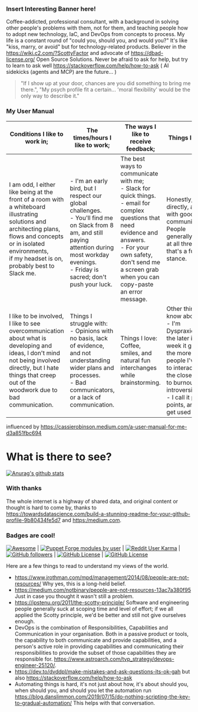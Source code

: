 ### Insert Interesting Banner here!

Coffee-addicted, professional consultant, with a background in solving other people's problems with them, not for them, and teaching people how to adopt new technology, IaC, and DevOps from concepts to process. My life is a constant round of "could you, should you, and would you?" It's like "kiss, marry, or avoid" but for technology-related products.  Believer in the https://wiki.c2.com/?ScottyFactor and advocate of https://dbad-license.org/ Open Source Solutions. Never be afraid to ask for help, but try to learn to ask well https://stackoverflow.com/help/how-to-ask ( AI sidekicks (agents and MCP) are the future... )  

> "If I show up at your door, chances are you did something to bring me there.", "My psych profile fit a certain... 'moral flexibility' would be the only way to describe it."

### My User Manual
| Conditions I like to work in; | The times/hours I like to work;  | The ways I like to receive feedback;   | Things I need;  |
|---|---|---|---|
|  I am odd, I either like being at the front of a room with a whiteboard illustrating solutions and architecting plans, flows and concepts or in isolated environments,<br/>  if my headset is on, probably best to Slack me.   | <br/> - I'm an early bird, but I respect our global challenges.<br/> - You'll find me on Slack from 8 am, and still paying attention during most workday evenings.<br/> - Friday is sacred; don't push your luck.   | The best ways to communicate with me;<br/> - Slack for quick things.<br/> -  email for complex questions that need evidence and answers.<br/> - For your own safety, don't send me a screen grab when you can copy-paste an error message.  |   Honestly, directly, and with good communication. <br/> People generally suck at all three so that's a fun stance.  |   
|  I like to be involved, I like to see overcommunication about what is developing and ideas, I don't mind not being involved directly, but I hate things that creep out of the woodwork due to bad communication.| Things I struggle with: <br/> - Opinions with no basis, lack of evidence, and not understanding wider plans and processes. <br/> - Bad communicators, or a lack of communication.   | Things I love: Coffee, smiles, and natural fun interchanges while brainstorming.   | Other things to know about me: <br/> - I'm Dyspraxic, and the later in the week it gets, the more people I've had to interact with, the closer I get to burnout and introversion.<br/> -  I call it people points, and they get used up.  |  
 
influenced by <https://cassierobinson.medium.com/a-user-manual-for-me-d3a851fbc694> 

# What is there to see? 

[![Anurag's github stats](https://github-readme-stats.vercel.app/api?username=abuxton&show_icons=true)](https://github.com/anuraghazra/github-readme-stats)

### With thanks 
The whole internet is a highway of shared data, and original content or thought is hard to come by, thanks to <https://towardsdatascience.com/build-a-stunning-readme-for-your-github-profile-9b80434fe5d7> and <https:/medium.com>.

### Badges are cool!

[![Awesome](https://awesome.re/badge.svg)](https://awesome.re) | [![Puppet Forge modules by user](https://img.shields.io/puppetforge/mc/abuxton)](https://forge.puppet.com/modules/abuxton) | [![Reddit User Karma](https://img.shields.io/reddit/user-karma/combined/adept2051)](https://www.reddit.com/user/adept2051/) | [![GitHub followers](https://img.shields.io/github/followers/abuxton)]([https://github.com/abuxton](https://github.com/abuxton?tab=followers)) | [![GitHub License](https://img.shields.io/github/license/abuxton/.github)](https://github.com/abuxton/.github) | [![GitHub License](https://img.shields.io/github/license/abuxton/dbad)](https://github.com/abuxton/dbad)





Here are a few things to read to understand my views of the world.

* https://www.jrothman.com/mpd/management/2014/08/people-are-not-resources/ Why yes, this is a long-held belief.  
* https://medium.com/notbinary/people-are-not-resources-13ac7a380f95 Just in case you thought it wasn't still a problem.
* https://ipstenu.org/2011/the-scotty-principle/ Software and engineering people generally suck at scoping time and level of effort; if we all applied the Scotty principle, we'd be better and still not give ourselves enough.
* DevOps is the combination of Responsibilities, Capabilities and Communication in your organisation. Both in a passive product or tools, the capability to both communicate and provide capabilities, and a person's active role in providing capabilities and communicating their responsibilities to provide the subset of those capabilities they are responsible for. <https://www.astroarch.com/tvp_strategy/devops-engineer-25120/>.
* <https://dev.to/dvddpl/make-mistakes-and-ask-questions-its-ok-gah> but also <https://stackoverflow.com/help/how-to-ask>
* Automating things is hard, it's not just about how, it's about should you, when should you, and should you let the automation run <https://blog.danslimmon.com/2019/07/15/do-nothing-scripting-the-key-to-gradual-automation/> This helps with that conversation.



